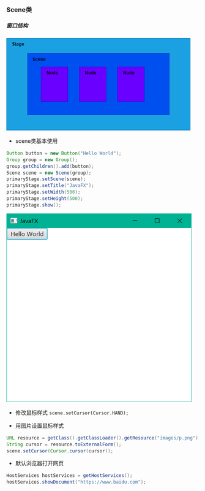 ### Scene类

##### 窗口结构

![窗口结构](../assets/窗口结构.png)

* scene类基本使用
  
```java
Button button = new Button("Hello World");  
Group group = new Group();  
group.getChildren().add(button);  
Scene scene = new Scene(group);  
primaryStage.setScene(scene);  
primaryStage.setTitle("JavaFX");  
primaryStage.setWidth(500);  
primaryStage.setHeight(500);  
primaryStage.show();
```

![](../assets/Pasted%20image%2020220511205807.png)

* 修改鼠标样式 `scene.setCursor(Cursor.HAND);`

* 用图片设置鼠标样式
  
```java
URL resource = getClass().getClassLoader().getResource("images/p.png");  
String cursor = resource.toExternalForm();  
scene.setCursor(Cursor.cursor(cursor));
```

* 默认浏览器打开网页
  
```java
HostServices hostServices = getHostServices();  
hostServices.showDocument("https://www.baidu.com");
```